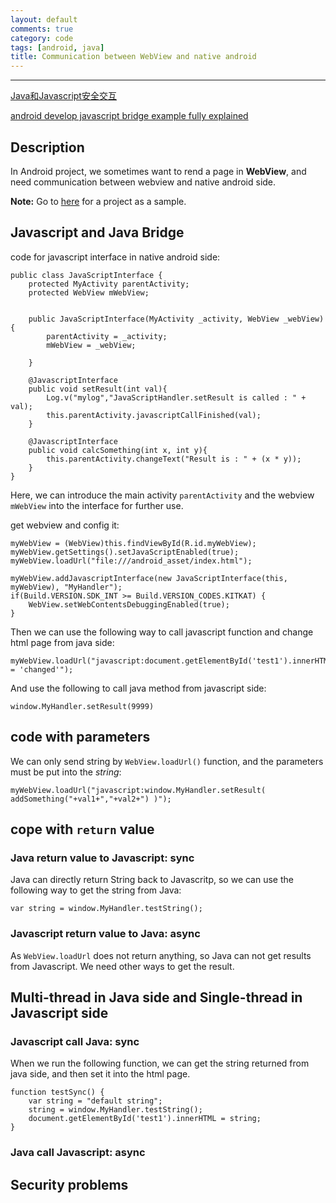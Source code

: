```yaml
---
layout: default
comments: true
category: code
tags: [android, java]
title: Communication between WebView and native android
---
```

---

[Java和Javascript安全交互](http://jiajixin.cn/2014/09/16/webview-js-safety/)

[android develop javascript bridge example fully explained]()

## Description

In Android project, we sometimes want to rend a page in **WebView**, and need communication between webview and native android side.

**Note:** Go to [here]() for a project as a sample.

## Javascript and Java Bridge

code for javascript interface in native android side:

    public class JavaScriptInterface {
        protected MyActivity parentActivity;
        protected WebView mWebView;
        
        
        public JavaScriptInterface(MyActivity _activity, WebView _webView)  {
            parentActivity = _activity;
            mWebView = _webView;
            
        }
        
        @JavascriptInterface
        public void setResult(int val){
            Log.v("mylog","JavaScriptHandler.setResult is called : " + val);
            this.parentActivity.javascriptCallFinished(val);
        }
        
        @JavascriptInterface
        public void calcSomething(int x, int y){
            this.parentActivity.changeText("Result is : " + (x * y));
        }
    }

Here, we can introduce the main activity `parentActivity` and the webview `mWebView` into the interface for further use.

get webview and config it:

    myWebView = (WebView)this.findViewById(R.id.myWebView);
    myWebView.getSettings().setJavaScriptEnabled(true);
    myWebView.loadUrl("file:///android_asset/index.html");

    myWebView.addJavascriptInterface(new JavaScriptInterface(this, myWebView), "MyHandler");
    if(Build.VERSION.SDK_INT >= Build.VERSION_CODES.KITKAT) {
	    WebView.setWebContentsDebuggingEnabled(true);
	}
	
Then we can use the following way to call javascript function and change html page from java side:

    myWebView.loadUrl("javascript:document.getElementById('test1').innerHTML = 'changed'");
    
And use the following to call java method from javascript side:

    window.MyHandler.setResult(9999)

## code with parameters


We can only send string by `WebView.loadUrl()` function, and the parameters must be put into the *string*:

    myWebView.loadUrl("javascript:window.MyHandler.setResult( addSomething("+val1+","+val2+") )");

## cope with `return` value

### Java return value to Javascript: **sync**

Java can directly return String back to Javascritp, so we can use the following way to get the string from Java:

    var string = window.MyHandler.testString();

### Javascript return value to Java: **async**

As `WebView.loadUrl` does not return anything, so Java can not get results from Javascript. We need other ways to get the result.

## Multi-thread in Java side and Single-thread in Javascript side

### Javascript call Java: sync

When we run the following function, we can get the string returned from java side, and then set it into the html page.

    function testSync() {
    	var string = "default string";
    	string = window.MyHandler.testString();
    	document.getElementById('test1').innerHTML = string;
    }

### Java call Javascript: async

## Security problems
